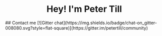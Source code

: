 <center><h1>Hey! I'm Peter Till</h1>
</center>
## Contact me
[![Gitter chat](https://img.shields.io/badge/chat-on_gitter-008080.svg?style=flat-square)](https://gitter.im/petertill/community)
